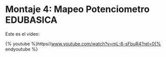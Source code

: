 
# Montaje 4: Mapeo Potenciometro EDUBASICA





Este es el vídeo:

{% youtube %}https//www.youtube.com/watch?v=mL-8-sFbuR4?rel=0{% endyoutube %}
